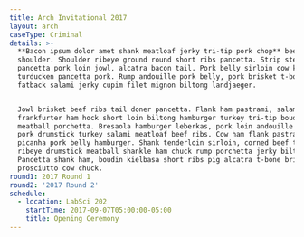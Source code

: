 ```yaml
---
title: Arch Invitational 2017
layout: arch
caseType: Criminal
details: >-
  **Bacon ipsum dolor amet shank meatloaf jerky tri-tip pork chop** beef ribs
  shoulder. Shoulder ribeye ground round short ribs pancetta. Strip steak
  pancetta pork loin jowl, alcatra bacon tail. Pork belly sirloin cow kielbasa,
  turducken pancetta pork. Rump andouille pork belly, pork brisket t-bone
  fatback salami jerky cupim filet mignon biltong landjaeger.


  Jowl brisket beef ribs tail doner pancetta. Flank ham pastrami, salami
  frankfurter ham hock short loin biltong hamburger turkey tri-tip boudin
  meatball porchetta. Bresaola hamburger leberkas, pork loin andouille kielbasa
  pork drumstick turkey salami meatloaf beef ribs. Cow ham flank pastrami
  picanha pork belly hamburger. Shank tenderloin sirloin, corned beef tongue
  ribeye drumstick meatball shankle ham chuck rump porchetta jerky biltong.
  Pancetta shank ham, boudin kielbasa short ribs pig alcatra t-bone brisket
  prosciutto cow chuck.
round1: 2017 Round 1
round2: '2017 Round 2'
schedule:
  - location: LabSci 202
    startTime: 2017-09-07T05:00:00-05:00
    title: Opening Ceremony
---
```


